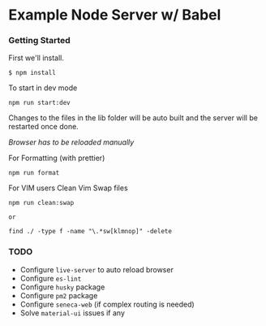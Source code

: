 # Example Node Server w/ Babel

### Getting Started

First we'll install.

```shell
$ npm install
```

To start in dev mode
```shell
npm run start:dev
```
Changes to the files in the lib folder will be auto built and the server will be restarted once done.

*Browser has to be reloaded manually*

For Formatting (with prettier)
```shell
npm run format
```

For VIM users
Clean Vim Swap files
```shell
npm run clean:swap

or

find ./ -type f -name "\.*sw[klmnop]" -delete
```
### TODO
 - Configure `live-server` to auto reload browser
 - Configure `es-lint`
 - Configure `husky` package
 - Configure `pm2` package
 - Configure `seneca-web` (if complex routing is needed)
 - Solve `material-ui` issues if any
